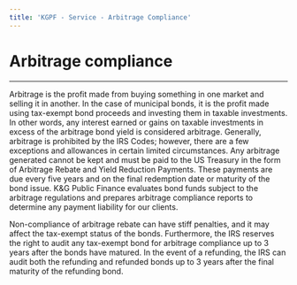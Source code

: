 ```yaml
---
title: 'KGPF - Service - Arbitrage Compliance'
---
```


Arbitrage compliance
====================

---

Arbitrage is the profit made from buying something in one market and selling it in another.  In the
case of municipal bonds, it is the profit made using tax-exempt bond proceeds and investing them in
taxable investments.  In other words, any interest earned or gains on taxable investments in excess
of the arbitrage bond yield is considered arbitrage.  Generally, arbitrage is prohibited by the IRS
Codes; however, there are a few exceptions and allowances in certain limited circumstances.  Any
arbitrage generated cannot be kept and must be paid to the US Treasury in the form of Arbitrage
Rebate and Yield Reduction Payments. These payments are due every five years and on the final
redemption date or maturity of the bond issue. K&G Public Finance evaluates bond funds subject to
the arbitrage regulations and prepares arbitrage compliance reports to determine any payment
liability for our clients.

Non-compliance of arbitrage rebate can have stiff penalties, and it may affect the tax-exempt status
of the bonds. Furthermore, the IRS reserves the right to audit any tax-exempt bond for arbitrage
compliance up to 3 years after the bonds have matured.  In the event of a refunding, the IRS can
audit both the refunding and refunded bonds up to 3 years after the final maturity of the refunding
bond.
